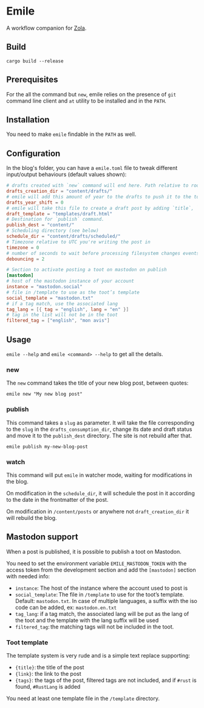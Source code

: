 # Emile

A workflow companion for [Zola](https://getzola.org).

## Build

`cargo build --release`

## Prerequisites

For the all the command but `new`, emile relies on the presence of `git` command line
client and `at` utility to be installed and in the `PATH`.

## Installation

You need to make `emile` findable in the `PATH` as well.

## Configuration

In the blog's folder, you can have a `emile.toml` file to tweak different input/output
behaviours (default values shown): 

```toml
# drafts created with `new` command will end here. Path relative to root of the blog.
drafts_creation_dir = "content/drafts/"
# emile will add this amount of year to the drafts to push it to the top of the list
drafts_year_shift = 0
# emile will take this file to create a draft post by adding `title`, `date` and `draft = true` in the frontmatter 
draft_template = "templates/draft.html"
# Destination for `publish` command.
publish_dest = "content/"
# Scheduling directory (see below)
schedule_dir = "content/drafts/scheduled/"
# Timezone relative to UTC you're writing the post in
timezone = 0
# number of seconds to wait before processing filesystem changes events
debouncing = 2

# Section to activate posting a toot on mastodon on publish
[mastodon]
# host of the mastodon instance of your account
instance = "mastodon.social"
# file in /template to use as the toot’s template
social_template = "mastodon.txt"
# if a tag match, use the associated lang
tag_lang = [{ tag = "english", lang = "en" }]
# tag in the list will not be in the toot
filtered_tag = ["english", "mon avis"]
```

## Usage

`emile --help` and `emile <command> --help` to get all the details.

### new

The `new` command takes the title of your new blog post, between quotes:
```
emile new "My new blog post"
```

### publish

This command takes a `slug` as parameter. It will take the file corresponding to the
`slug` in the `drafts_consumption_dir`, change its date and draft status and move it to
the `publish_dest` directory. The site is not rebuild after that.

```
emile publish my-new-blog-post
```

### watch

This command will put `emile` in watcher mode, waiting for modifications in the blog.

On modification in the `schedule_dir`, it will schedule the post in it according to the
date in the frontmatter of the post.

On modification in `/content/posts` or anywhere not `draft_creation_dir` it will rebuild
the blog.

## Mastodon support

When a post is published, it is possible to publish a toot on Mastodon.

You need to set the environment variable `EMILE_MASTODON_TOKEN` with the access token from 
the development section and add the `[mastodon]` section with needed info:

- `instance`: The host of the instance where the account used to post is
- `social_template`: The file in `/template` to use for the toot’s template. Default: 
  `mastodon.txt`. In case of multiple languages, a suffix with the iso code can be added, 
  ex: `mastodon.en.txt`
- `tag_lang`: if a tag match, the associated lang will be put as the lang of the toot and 
  the template with the lang suffix will be used
- `filtered_tag`: the matching tags will not be included in the toot.

### Toot template

The template system is very rude and is a simple text replace supporting:
- `{title}`: the title of the post
- `{link}`: the link to the post
- `{tags}`: the tags of the post, filtered tags are not included, and if `#rust` is found, 
  `#RustLang` is added

You need at least one template file in the `/template` directory.
